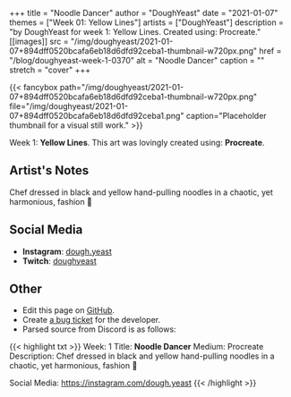 +++
title =       "Noodle Dancer"
author =      "DoughYeast"
date =        "2021-01-07"
themes =      ["Week 01: Yellow Lines"]
artists =     ["DoughYeast"]
description = "by DoughYeast for week 1: Yellow Lines. Created using: Procreate."
[[images]]
      src = "/img/doughyeast/2021-01-07+894dff0520bcafa6eb18d6dfd92ceba1-thumbnail-w720px.png"
      href = "/blog/doughyeast-week-1-0370"
      alt = "Noodle Dancer"
      caption = ""
      stretch = "cover"
+++

{{< fancybox path="/img/doughyeast/2021-01-07+894dff0520bcafa6eb18d6dfd92ceba1-thumbnail-w720px.png" file="/img/doughyeast/2021-01-07+894dff0520bcafa6eb18d6dfd92ceba1.png" caption="Placeholder thumbnail for a visual still work." >}}


Week 1: **Yellow Lines**. This art was lovingly created using: **Procreate**.

## Artist's Notes

Chef dressed in black and yellow hand-pulling noodles in a chaotic, yet harmonious, fashion 💛

## Social Media

- **Instagram**: <a href='https://instagram.com/dough.yeast' target='_blank'>dough.yeast</a>
- **Twitch**: <a href='https://twitch.tv/doughyeast' target='_blank'>doughyeast</a>

## Other

- Edit this page on [GitHub](https://github.com/teaminkling/web-refresh/edit/main/content/blog/doughyeast-week-1-0370.md).
- Create [a bug ticket](https://github.com/teaminkling/web-refresh/issues/new?assignees=&labels=bug&template=problem-report.md&title=) for the developer.
- Parsed source from Discord is as follows:

{{< highlight txt >}}
Week: 1
Title: **Noodle Dancer**
Medium: Procreate
Description: Chef dressed in black and yellow hand-pulling noodles in a chaotic, yet harmonious, fashion 💛 

Social Media: https://instagram.com/dough.yeast
{{< /highlight >}}